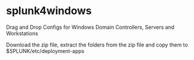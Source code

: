 # splunk4windows
Drag and Drop Configs for Windows Domain Controllers, Servers and Workstations


Download the zip file, extract the folders from the zip file and copy them to $SPLUNK/etc/deployment-apps
